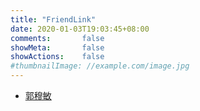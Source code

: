 ```yaml
---
title: "FriendLink"
date: 2020-01-03T19:03:45+08:00
comments:       false
showMeta:       false
showActions:    false
#thumbnailImage: //example.com/image.jpg
---
```


- [郭穆敏](http://www.aaron8573.com/)